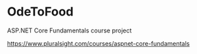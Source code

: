 # OdeToFood
ASP.NET Core Fundamentals course project

<https://www.pluralsight.com/courses/aspnet-core-fundamentals>
